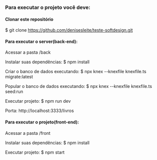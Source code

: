 ### Para executar o projeto você deve:

#### Clonar este repositório

\$ git clone https://github.com/denisesleite/teste-softdesign.git

#### Para executar o server(back-end):

Acessar a pasta /back

Instalar suas dependências:
\$ npm install

Criar o banco de dados executando:
\$ npx knex --knexfile knexfile.ts migrate:latest

Popular o banco de dados executando:
\$ npx knex --knexfile knexfile.ts seed:run

Executar projeto:
\$ npm run dev

Porta: http://localhost:3333/livros

#### Para executar o projeto(front-end):

Acessar a pasta /front

Instalar suas dependências:
\$ npm install

Executar projeto:
\$ npm start
